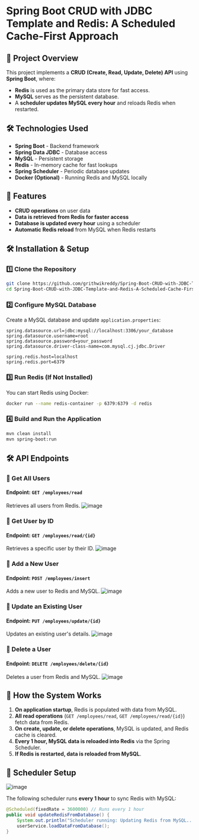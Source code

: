 # **Spring Boot CRUD with JDBC Template and Redis: A Scheduled Cache-First Approach**

## **📌 Project Overview**
This project implements a **CRUD (Create, Read, Update, Delete) API** using **Spring Boot**, where:
- **Redis** is used as the primary data store for fast access.
- **MySQL** serves as the persistent database.
- A **scheduler updates MySQL every hour** and reloads Redis when restarted.

## **🛠️ Technologies Used**
- **Spring Boot** - Backend framework
- **Spring Data JDBC** - Database access
- **MySQL** - Persistent storage
- **Redis** - In-memory cache for fast lookups
- **Spring Scheduler** - Periodic database updates
- **Docker (Optional)** - Running Redis and MySQL locally

## **🚀 Features**
- **CRUD operations** on user data
- **Data is retrieved from Redis for faster access**
- **Database is updated every hour** using a scheduler
- **Automatic Redis reload** from MySQL when Redis restarts

## **🛠️ Installation & Setup**
### **1️⃣ Clone the Repository**
```bash
git clone https://github.com/grithwikreddy/Spring-Boot-CRUD-with-JDBC-Template-and-Redis-A-Scheduled-Cache-First-Approach.git
cd Spring-Boot-CRUD-with-JDBC-Template-and-Redis-A-Scheduled-Cache-First-Approach
```

### **2️⃣ Configure MySQL Database**
Create a MySQL database and update `application.properties`:
```properties
spring.datasource.url=jdbc:mysql://localhost:3306/your_database
spring.datasource.username=root
spring.datasource.password=your_password
spring.datasource.driver-class-name=com.mysql.cj.jdbc.Driver

spring.redis.host=localhost
spring.redis.port=6379
```

### **3️⃣ Run Redis (If Not Installed)**
You can start Redis using Docker:
```bash
docker run --name redis-container -p 6379:6379 -d redis
```

### **4️⃣ Build and Run the Application**
```bash
mvn clean install
mvn spring-boot:run
```


## **🛠️ API Endpoints**

### **📌 Get All Users**
#### Endpoint: `GET /employees/read`
Retrieves all users from Redis.
![image](https://github.com/user-attachments/assets/2bc47773-e3e5-4f43-9367-efa1fefd03e0)

### **📌 Get User by ID**
#### Endpoint: `GET /employees/read/{id}`
Retrieves a specific user by their ID.
![image](https://github.com/user-attachments/assets/6d1c681f-0dab-477e-84f1-bb3ae8c72355)

### **📌 Add a New User**
#### Endpoint: `POST /employees/insert`
Adds a new user to Redis and MySQL.
![image](https://github.com/user-attachments/assets/2073322a-0938-4096-9c26-e297397a801e)

### **📌 Update an Existing User**
#### Endpoint: `PUT /employees/update/{id}`
Updates an existing user's details.
![image](https://github.com/user-attachments/assets/7a4c94b4-282e-48ee-a066-a946c47484ae)

### **📌 Delete a User**
#### Endpoint: `DELETE /employees/delete/{id}`
Deletes a user from Redis and MySQL.
![image](https://github.com/user-attachments/assets/59e99bc7-5145-4034-a9cf-663caa110188)



## **📌 How the System Works**
1. **On application startup**, Redis is populated with data from MySQL.
2. **All read operations** (`GET /employees/read`, `GET /employees/read/{id}`) fetch data from Redis.
3. **On create, update, or delete operations**, MySQL is updated, and Redis cache is cleared.
4. **Every 1 hour, MySQL data is reloaded into Redis** via the Spring Scheduler.
5. **If Redis is restarted, data is reloaded from MySQL**.

## **📌 Scheduler Setup**
![image](https://github.com/user-attachments/assets/3798c377-36b9-454d-b2d1-564c43845c6c)

The following scheduler runs **every 1 hour** to sync Redis with MySQL:
```java
@Scheduled(fixedRate = 3600000) // Runs every 1 hour
public void updateRedisFromDatabase() {
    System.out.println("Scheduler running: Updating Redis from MySQL...");
    userService.loadDataFromDatabase();
}
```
